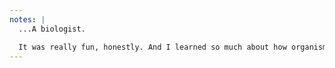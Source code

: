 ```yaml
---
notes: |
  ...A biologist.

  It was really fun, honestly. And I learned so much about how organisms works. So now you're wondering...(how did you become a programmer)?
---
```


<span role="img" aria-label="And old black and white photograph of a girl sitting a newsstand, a dog in her lap, reading a comic and smiling with joy"></span>


<!-- .slide: data-background-image="./assets/images/biolog.jpg" -->
